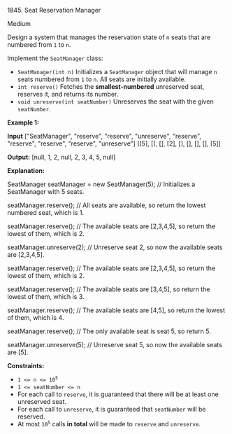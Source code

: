 1845\. Seat Reservation Manager

Medium

Design a system that manages the reservation state of `n` seats that are numbered from `1` to `n`.

Implement the `SeatManager` class:

*   `SeatManager(int n)` Initializes a `SeatManager` object that will manage `n` seats numbered from `1` to `n`. All seats are initially available.
*   `int reserve()` Fetches the **smallest-numbered** unreserved seat, reserves it, and returns its number.
*   `void unreserve(int seatNumber)` Unreserves the seat with the given `seatNumber`.

**Example 1:**

**Input** ["SeatManager", "reserve", "reserve", "unreserve", "reserve", "reserve", "reserve", "reserve", "unreserve"] [[5], [], [], [2], [], [], [], [], [5]]

**Output:** [null, 1, 2, null, 2, 3, 4, 5, null]

**Explanation:** 

SeatManager seatManager = new SeatManager(5); // Initializes a SeatManager with 5 seats. 

seatManager.reserve(); // All seats are available, so return the lowest numbered seat, which is 1. 

seatManager.reserve(); // The available seats are [2,3,4,5], so return the lowest of them, which is 2. 

seatManager.unreserve(2); // Unreserve seat 2, so now the available seats are [2,3,4,5]. 

seatManager.reserve(); // The available seats are [2,3,4,5], so return the lowest of them, which is 2. 

seatManager.reserve(); // The available seats are [3,4,5], so return the lowest of them, which is 3. 

seatManager.reserve(); // The available seats are [4,5], so return the lowest of them, which is 4. 

seatManager.reserve(); // The only available seat is seat 5, so return 5. 

seatManager.unreserve(5); // Unreserve seat 5, so now the available seats are [5].

**Constraints:**

*   <code>1 <= n <= 10<sup>5</sup></code>
*   `1 <= seatNumber <= n`
*   For each call to `reserve`, it is guaranteed that there will be at least one unreserved seat.
*   For each call to `unreserve`, it is guaranteed that `seatNumber` will be reserved.
*   At most <code>10<sup>5</sup></code> calls **in total** will be made to `reserve` and `unreserve`.